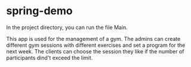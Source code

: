 # spring-demo

In the project directory, you can run the file Main.

This app is used for the management of a gym.
The admins can create different gym sessions with different exercises and set a program for the next week.
The clients can choose the session they like if the number of participants dind't exceed the limit.

